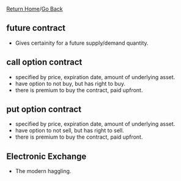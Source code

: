 [Return Home](https://github.com/mathewjkavalam/ananassaft/blob/main/index.md)/[Go Back](https://github.com/mathewjkavalam/ananassaft/blob/main/the_hidden.md)
## future contract
* Gives certainity for a future supply/demand quantity.
## call option contract
* specified by price, expiration date, amount of underlying asset.
* have option to not buy, but has right to buy.
* there is premium to buy the contract, paid upfront.
## put option contract
* specified by price, expiration date, amount of underlying asset.
* have option to not sell, but has right to sell.
* there is premium to buy the contract, paid upfront.
## Electronic Exchange
* The modern haggling.
